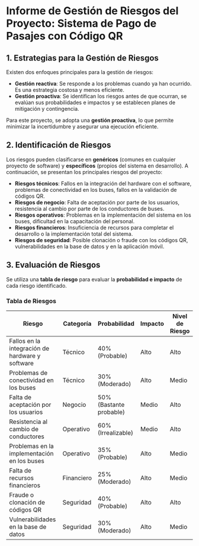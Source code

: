 # Informe de Gestión de Riesgos del Proyecto: Sistema de Pago de Pasajes con Código QR    

## **1. Estrategias para la Gestión de Riesgos**  
Existen dos enfoques principales para la gestión de riesgos:  

- **Gestión reactiva**: Se responde a los problemas cuando ya han ocurrido. Es una estrategia costosa y menos eficiente.  
- **Gestión proactiva**: Se identifican los riesgos antes de que ocurran, se evalúan sus probabilidades e impactos y se establecen planes de mitigación y contingencia.  

Para este proyecto, se adopta una **gestión proactiva**, lo que permite minimizar la incertidumbre y asegurar una ejecución eficiente.  

## **2. Identificación de Riesgos**  
Los riesgos pueden clasificarse en **genéricos** (comunes en cualquier proyecto de software) y **específicos** (propios del sistema en desarrollo). A continuación, se presentan los principales riesgos del proyecto:  

- **Riesgos técnicos**: Fallos en la integración del hardware con el software, problemas de conectividad en los buses, fallos en la validación de códigos QR.  
- **Riesgos de negocio**: Falta de aceptación por parte de los usuarios, resistencia al cambio por parte de los conductores de buses.  
- **Riesgos operativos**: Problemas en la implementación del sistema en los buses, dificultad en la capacitación del personal.  
- **Riesgos financieros**: Insuficiencia de recursos para completar el desarrollo o la implementación total del sistema.  
- **Riesgos de seguridad**: Posible clonación o fraude con los códigos QR, vulnerabilidades en la base de datos y en la aplicación móvil.  

## **3. Evaluación de Riesgos**  
Se utiliza una **tabla de riesgo** para evaluar la **probabilidad e impacto** de cada riesgo identificado.  

### **Tabla de Riesgos**  

| **Riesgo** | **Categoría** | **Probabilidad** | **Impacto** | **Nivel de Riesgo** |
|------------|-------------|-----------------|-------------|-----------------|
| Fallos en la integración de hardware y software | Técnico | 40% (Probable) | Alto | Alto |
| Problemas de conectividad en los buses | Técnico | 30% (Moderado) | Alto | Medio |
| Falta de aceptación por los usuarios | Negocio | 50% (Bastante probable) | Medio | Alto |
| Resistencia al cambio de conductores | Operativo | 60% (Irrealizable) | Medio | Alto |
| Problemas en la implementación en los buses | Operativo | 35% (Probable) | Alto | Medio |
| Falta de recursos financieros | Financiero | 25% (Moderado) | Alto | Medio |
| Fraude o clonación de códigos QR | Seguridad | 40% (Probable) | Alto | Alto |
| Vulnerabilidades en la base de datos | Seguridad | 30% (Moderado) | Alto | Medio |


